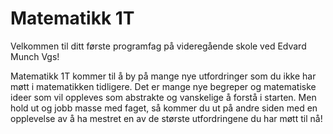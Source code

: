 # Matematikk 1T

Velkommen til ditt første programfag på videregående skole ved Edvard Munch Vgs! 

Matematikk 1T kommer til å by på mange nye utfordringer som du ikke har møtt i matematikken tidligere.
Det er mange nye begreper og matematiske ideer som vil oppleves som abstrakte og vanskelige å forstå i starten. 
Men hold ut og jobb masse med faget, så kommer du ut på andre siden med en opplevelse av å ha mestret en av de største utfordringene du har møtt til nå! 

